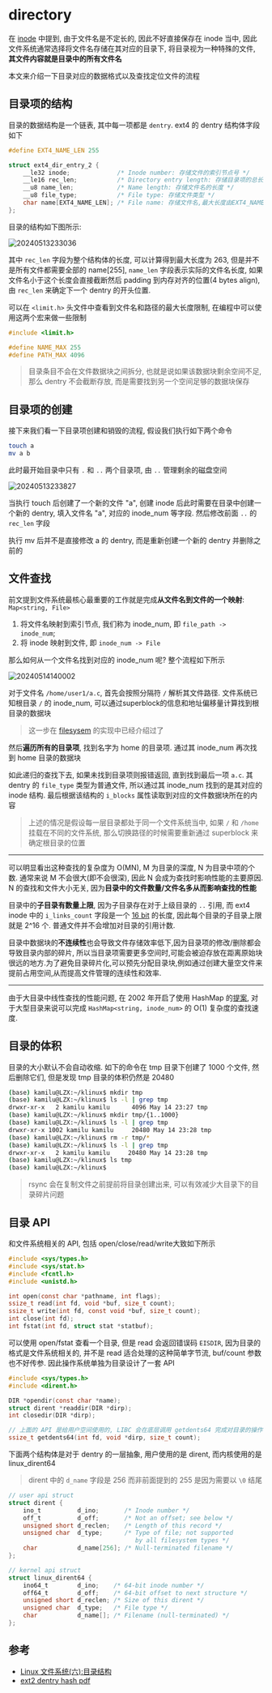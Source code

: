 
# directory

在 [inode](./inode.md) 中提到, 由于文件名是不定长的, 因此不好直接保存在 inode 当中, 因此文件系统通常选择将文件名存储在其对应的目录下, 将目录视为一种特殊的文件, **其文件内容就是目录中的所有文件名**

本文来介绍一下目录对应的数据格式以及查找定位文件的流程

## 目录项的结构

目录的数据结构是一个链表, 其中每一项都是 `dentry`. ext4 的 dentry 结构体字段如下

```c
#define EXT4_NAME_LEN 255

struct ext4_dir_entry_2 {
    __le32 inode;             /* Inode number: 存储文件的索引节点号 */
    __le16 rec_len;           /* Directory entry length: 存储目录项的总长度 */
    __u8 name_len;            /* Name length: 存储文件名的长度 */
    __u8 file_type;           /* File type: 存储文件类型 */
    char name[EXT4_NAME_LEN]; /* File name: 存储文件名,最大长度由EXT4_NAME_LEN定义 */
};
```

目录的结构如下图所示:

![20240513233036](https://raw.githubusercontent.com/learner-lu/picbed/master/20240513233036.png)

其中 `rec_len` 字段为整个结构体的长度, 可以计算得到最大长度为 263, 但是并不是所有文件都需要全部的 name[255], `name_len` 字段表示实际的文件名长度, 如果文件名小于这个长度会直接截断然后 padding 到内存对齐的位置(4 bytes align), 由 `rec_len` 来确定下一个 dentry 的开头位置.

可以在 `<limit.h>` 头文件中查看到文件名和路径的最大长度限制, 在编程中可以使用这两个宏来做一些限制

```c
#include <limit.h>

#define NAME_MAX 255
#define PATH_MAX 4096
```

> 目录条目不会在文件数据块之间拆分, 也就是说如果该数据块剩余空间不足, 那么 dentry 不会截断存放, 而是需要找到另一个空间足够的数据块保存

## 目录项的创建

接下来我们看一下目录项创建和销毁的流程, 假设我们执行如下两个命令

```bash
touch a
mv a b
```

此时最开始目录中只有 `.` 和 `..` 两个目录项, 由 `..` 管理剩余的磁盘空间

![20240513233827](https://raw.githubusercontent.com/learner-lu/picbed/master/20240513233827.png)

当执行 touch 后创建了一个新的文件 "a", 创建 inode 后此时需要在目录中创建一个新的 dentry, 填入文件名 "a", 对应的 inode_num 等字段. 然后修改前面 `..` 的 `rec_len` 字段

执行 mv 后并不是直接修改 a 的 dentry, 而是重新创建一个新的 dentry 并删除之前的

## 文件查找

前文提到文件系统最核心最重要的工作就是完成**从文件名到文件的一个映射**: `Map<string, File>`

1. 将文件名映射到索引节点, 我们称为 inode_num, 即 `file_path -> inode_num`;
2. 将 inode 映射到文件, 即 `inode_num -> File`

那么如何从一个文件名找到对应的 inode_num 呢? 整个流程如下所示

![20240514140002](https://raw.githubusercontent.com/learner-lu/picbed/master/20240514140002.png)

对于文件名 `/home/user1/a.c`, 首先会按照分隔符 `/` 解析其文件路径. 文件系统已知根目录 `/` 的 inode_num, 可以通过superblock的信息和地址偏移量计算找到根目录的数据块

> 这一步在 [filesysem](./filesystem.md) 的实现中已经介绍过了

然后**遍历所有的目录项**, 找到名字为 home 的目录项. 通过其 inode_num 再次找到 home 目录的数据块

如此递归的查找下去, 如果未找到目录项则报错返回, 直到找到最后一项 `a.c`. 其 dentry 的 `file_type` 类型为普通文件, 所以通过其 inode_num 找到的是其对应的 inode 结构. 最后根据该结构的 `i_blocks` 属性读取到对应的文件数据块所在的内容

> 上述的情况是假设每一层目录都处于同一个文件系统当中, 如果 `/` 和 `/home` 挂载在不同的文件系统, 那么切换路径的时候需要重新通过 superblock 来确定根目录的位置

---

可以明显看出这种查找的复杂度为 O(MN), M 为目录的深度, N 为目录中项的个数. 通常来说 M 不会很大(即不会很深), 因此 N 会成为查找时影响性能的主要原因. N 的查找和文件大小无关, 因为**目录中的文件数量/文件名多从而影响查找的性能**

目录中的**子目录有数量上限**, 因为子目录存在对于上级目录的 `..` 引用, 而 ext4 inode 中的 `i_links_count` 字段是一个 [16 bit](https://github.com/luzhixing12345/klinux/blob/c5354ca5a1f1959bc753633a240907d19bb7a05f/fs/ext4/ext4.h#L775) 的长度, 因此每个目录的子目录上限就是 2^16 个. 普通文件并不会增加对目录的引用计数.

目录中数据块的**不连续性**也会导致文件存储效率低下,因为目录项的修改/删除都会导致目录内部的碎片, 所以当目录项需要更多空间时,可能会被迫存放在距离原始块很远的地方.为了避免目录碎片化,可以预先分配目录块,例如通过创建大量空文件来提前占用空间,从而提高文件管理的连续性和效率.

---

由于大目录中线性查找的性能问题, 在 2002 年开启了使用 HashMap 的[提案](https://www.kernel.org/doc/ols/2002/ols2002-pages-425-438.pdf), 对于大型目录来说可以完成 `HashMap<string, inode_num>` 的 O(1) 复杂度的查找速度.

## 目录的体积

目录的大小默认不会自动收缩. 如下的命令在 tmp 目录下创建了 1000 个文件, 然后删除它们, 但是发现 tmp 目录的体积仍然是 20480

```bash
(base) kamilu@LZX:~/klinux$ mkdir tmp
(base) kamilu@LZX:~/klinux$ ls -l | grep tmp
drwxr-xr-x   2 kamilu kamilu      4096 May 14 23:27 tmp
(base) kamilu@LZX:~/klinux$ mkdir tmp/{1..1000}
(base) kamilu@LZX:~/klinux$ ls -l | grep tmp
drwxr-xr-x 1002 kamilu kamilu     20480 May 14 23:28 tmp
(base) kamilu@LZX:~/klinux$ rm -r tmp/*
(base) kamilu@LZX:~/klinux$ ls -l | grep tmp
drwxr-xr-x   2 kamilu kamilu     20480 May 14 23:28 tmp
(base) kamilu@LZX:~/klinux$ ls tmp
(base) kamilu@LZX:~/klinux$
```

> rsync 会在复制文件之前提前将目录创建出来, 可以有效减少大目录下的目录碎片问题

## 目录 API

和文件系统相关的 API, 包括 open/close/read/write大致如下所示

```c
#include <sys/types.h>
#include <sys/stat.h>
#include <fcntl.h>
#include <unistd.h>

int open(const char *pathname, int flags);
ssize_t read(int fd, void *buf, size_t count);
ssize_t write(int fd, const void *buf, size_t count);
int close(int fd);
int fstat(int fd, struct stat *statbuf);
```

可以使用 open/fstat 查看一个目录, 但是 read 会返回错误码 `EISDIR`, 因为目录的格式是文件系统相关的, 并不是 read 适合处理的这种简单字节流, buf/count 参数也不好传参. 因此操作系统单独为目录设计了一套 API

```c
#include <sys/types.h>
#include <dirent.h>

DIR *opendir(const char *name);
struct dirent *readdir(DIR *dirp);
int closedir(DIR *dirp);

// 上面的 API 是给用户空间使用的, LIBC 会在底层调用 getdents64 完成对目录的操作
ssize_t getdents64(int fd, void *dirp, size_t count);
```

下面两个结构体是对于 dentry 的一层抽象, 用户使用的是 dirent, 而内核使用的是 linux_dirent64

> dirent 中的 `d_name` 字段是 256 而非前面提到的 255 是因为需要以 `\0` 结尾

```c
// user api struct
struct dirent {
    ino_t          d_ino;       /* Inode number */
    off_t          d_off;       /* Not an offset; see below */
    unsigned short d_reclen;    /* Length of this record */
    unsigned char  d_type;      /* Type of file; not supported
                                   by all filesystem types */
    char           d_name[256]; /* Null-terminated filename */
};

// kernel api struct
struct linux_dirent64 {
    ino64_t        d_ino;    /* 64-bit inode number */
    off64_t        d_off;    /* 64-bit offset to next structure */
    unsigned short d_reclen; /* Size of this dirent */
    unsigned char  d_type;   /* File type */
    char           d_name[]; /* Filename (null-terminated) */
};
```

## 参考

- [Linux 文件系统(六):目录结构](https://www.bilibili.com/video/BV1CL411k7Np/)
- [ext2 dentry hash pdf](https://www.kernel.org/doc/ols/2002/ols2002-pages-425-438.pdf)